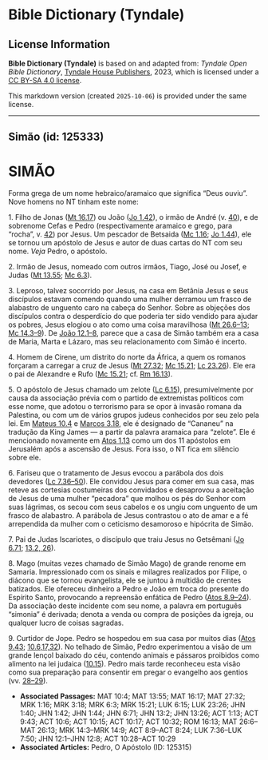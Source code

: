 # Bible Dictionary (Tyndale)

## License Information

**Bible Dictionary (Tyndale)** is based on and adapted from: _Tyndale Open Bible Dictionary_, [Tyndale House Publishers](https://tyndaleopenresources.com/), 2023, which is licensed under a [CC BY-SA 4.0 license](https://creativecommons.org/licenses/by-sa/4.0/legalcode.en).

This markdown version (created `2025-10-06`) is provided under the same license.



--------------------------------

## Simão (id: 125333)

SIMÃO
=====

Forma grega de um nome hebraico/aramaico que significa “Deus ouviu”. Nove homens no NT tinham este nome:

1\. Filho de Jonas ([Mt 16\.17](https://ref.ly/Matt16:17)) ou João ([Jo 1\.42](https://ref.ly/John1:42)), o irmão de André (v. [40](https://ref.ly/John1:40)), e de sobrenome Cefas e Pedro (respectivamente aramaico e grego, para “rocha”, v. [42](https://ref.ly/John1:42)) por Jesus. Um pescador de Betsaida ([Mc 1\.16](https://ref.ly/Mark1:16); [Jo 1\.44](https://ref.ly/John1:44)), ele se tornou um apóstolo de Jesus e autor de duas cartas do NT com seu nome. *Veja* Pedro, o apóstolo.

2\. Irmão de Jesus, nomeado com outros irmãos, Tiago, José ou Josef, e Judas ([Mt 13\.55](https://ref.ly/Matt13:55); [Mc 6\.3](https://ref.ly/Mark6:3)).

3\. Leproso, talvez socorrido por Jesus, na casa em Betânia Jesus e seus discípulos estavam comendo quando uma mulher derramou um frasco de alabastro de unguento caro na cabeça do Senhor. Sobre as objeções dos discípulos contra o desperdício do que poderia ter sido vendido para ajudar os pobres, Jesus elogiou o ato como uma coisa maravilhosa ([Mt 26\.6–13](https://ref.ly/Matt26:6-Matt26:13); [Mc 14\.3–9](https://ref.ly/Mark14:3-Mark14:9)). De [João 12\.1–8](https://ref.ly/John12:1-John12:8), parece que a casa de Simão também era a casa de Maria, Marta e Lázaro, mas seu relacionamento com Simão é incerto.

4\. Homem de Cirene, um distrito do norte da África, a quem os romanos forçaram a carregar a cruz de Jesus ([Mt 27\.32](https://ref.ly/Matt27:32); [Mc 15\.21](https://ref.ly/Mark15:21); [Lc 23\.26](https://ref.ly/Luke23:26)). Ele era o pai de Alexandre e Rufo ([Mc 15\.21](https://ref.ly/Mark15:21); cf. [Rm 16\.13](https://ref.ly/Rom16:13)).

5\. O apóstolo de Jesus chamado um zelote ([Lc 6\.15](https://ref.ly/Luke6:15)), presumivelmente por causa da associação prévia com o partido de extremistas políticos com esse nome, que adotou o terrorismo para se opor à invasão romana da Palestina, ou com um de vários grupos judeus conhecidos por seu zelo pela lei. Em [Mateus 10\.4](https://ref.ly/Matt10:4) e [Marcos 3\.18](https://ref.ly/Mark3:18), ele é designado de “Cananeu” na tradução da King James — a partir da palavra aramaica para “zelote”. Ele é mencionado novamente em [Atos 1\.13](https://ref.ly/Acts1:13) como um dos 11 apóstolos em Jerusalém após a ascensão de Jesus. Fora isso, o NT fica em silêncio sobre ele.

6\. Fariseu que o tratamento de Jesus evocou a parábola dos dois devedores ([Lc 7\.36–50](https://ref.ly/Luke7:36-Luke7:50)). Ele convidou Jesus para comer em sua casa, mas reteve as cortesias costumeiras dos convidados e desaprovou a aceitação de Jesus de uma mulher “pecadora” que molhou os pés do Senhor com suas lágrimas, os secou com seus cabelos e os ungiu com unguento de um frasco de alabastro. A parábola de Jesus contrastou o ato de amar e a fé arrependida da mulher com o ceticismo desamoroso e hipócrita de Simão.

7\. Pai de Judas Iscariotes, o discípulo que traiu Jesus no Getsêmani ([Jo 6\.71](https://ref.ly/John6:71); [13\.2, 26](https://ref.ly/John13:2)).

8\. Mago (muitas vezes chamado de Simão Mago) de grande renome em Samaria. Impressionado com os sinais e milagres realizados por Filipe, o diácono que se tornou evangelista, ele se juntou à multidão de crentes batizados. Ele ofereceu dinheiro a Pedro e João em troca do presente do Espírito Santo, provocando a repreensão enfática de Pedro ([Atos 8\.9–24](https://ref.ly/Acts8:9-Acts8:24)). Da associação deste incidente com seu nome, a palavra em português “simonia” é derivada; denota a venda ou compra de posições da igreja, ou qualquer lucro de coisas sagradas.

9\. Curtidor de Jope. Pedro se hospedou em sua casa por muitos dias ([Atos 9\.43](https://ref.ly/Acts9:43); [10\.6,17,32](https://ref.ly/Acts10:6)). No telhado de Simão, Pedro experimentou a visão de um grande lençol baixado do céu, contendo animais e pássaros proibidos como alimento na lei judaica ([10\.15](https://ref.ly/Acts10:15)). Pedro mais tarde reconheceu esta visão como sua preparação para consentir em pregar o evangelho aos gentios (vv. [28–29](https://ref.ly/Acts10:28-Acts10:29)).

* **Associated Passages:** MAT 10:4; MAT 13:55; MAT 16:17; MAT 27:32; MRK 1:16; MRK 3:18; MRK 6:3; MRK 15:21; LUK 6:15; LUK 23:26; JHN 1:40; JHN 1:42; JHN 1:44; JHN 6:71; JHN 13:2; JHN 13:26; ACT 1:13; ACT 9:43; ACT 10:6; ACT 10:15; ACT 10:17; ACT 10:32; ROM 16:13; MAT 26:6–MAT 26:13; MRK 14:3–MRK 14:9; ACT 8:9–ACT 8:24; LUK 7:36–LUK 7:50; JHN 12:1–JHN 12:8; ACT 10:28–ACT 10:29
* **Associated Articles:** Pedro, O Apóstolo (ID: 125315)

